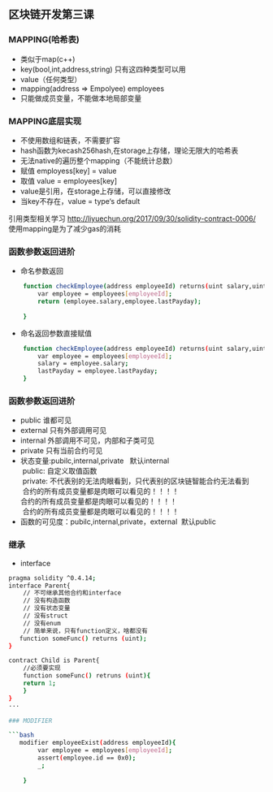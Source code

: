 ## 区块链开发第三课


### MAPPING(哈希表)
- 类似于map(c++)
- key(bool,int,address,string) 只有这四种类型可以用
- value（任何类型）
- mapping(address => Empolyee) employees
- 只能做成员变量，不能做本地局部变量

### MAPPING底层实现
- 不使用数组和链表，不需要扩容
- hash函数为kecash256hash,在storage上存储，理论无限大的哈希表
- 无法native的遍历整个mapping（不能统计总数）
- 赋值 employess[key] = value
- 取值 value = employees[key]
- value是引用，在storage上存储，可以直接修改
- 当key不存在，value = type‘s default

引用类型相关学习 http://liyuechun.org/2017/09/30/solidity-contract-0006/
使用mapping是为了减少gas的消耗

### 函数参数返回进阶
- 命名参数返回    
```bash        
    function checkEmployee(address employeeId) returns(uint salary,uint lastPayday){
        var employee = employees[employeeId];
        return (employee.salary,employee.lastPayday);
        
    }
```
- 命名返回参数直接赋值
```bash
    function checkEmployee(address employeeId) returns(uint salary,uint lastPayday){
        var employee = employees[employeeId];
        salary = employee.salary;
        lastPayday = employee.lastPayday;
    }
```
### 函数参数返回进阶
- public 谁都可见
- external 只有外部调用可见
- internal 外部调用不可见，内部和子类可见
- private 只有当前合约可见
- 状态变量:pubilc,internal,private
  
  默认internal<br>
  public: 自定义取值函数<br>
  private: 不代表别的无法肉眼看到，只代表别的区块链智能合约无法看到<br>
  合约的所有成员变量都是肉眼可以看见的！！！！<br>
  合约的所有成员变量都是肉眼可以看见的！！！！<br>
  合约的所有成员变量都是肉眼可以看见的！！！！<br>
- 函数的可见度：pubilc,internal,private，external
  默认public<br>
  
### 继承
- interface
```bash
pragma solidity ^0.4.14;
interface Parent{
    // 不可继承其他合约和interface
    // 没有构造函数
    // 没有状态变量
    // 没有struct
    // 没有enum
    // 简单来说，只有function定义，啥都没有
   function someFunc() returns (uint);
}

contract Child is Parent{
    //必须要实现
    function someFunc() retruns (uint){
    return 1;
    }
}
···

### MODIFIER

```bash
   modifier employeeExist(address employeeId){
        var employee = employees[employeeId];
        assert(employee.id == 0x0);
        _;
        
    }
```

